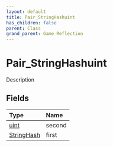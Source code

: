 ```yaml
---
layout: default
title: Pair_StringHashuint
has_children: false
parent: Class
grand_parent: Game Reflection
---
```

# Pair_StringHashuint
Description 

## Fields
| Type | Name |
|:-------------|:--------------|
| [uint](/game-reflection/components/uint.md) | second |
| [StringHash](/game-reflection/classes/string_hash.md) | first |
